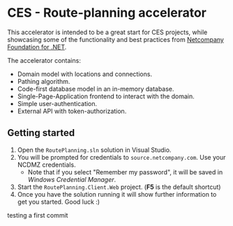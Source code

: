 # CES - Route-planning accelerator

This accelerator is intended to be a great start for CES projects, while showcasing some of the functionality and best practices from [Netcompany Foundation for .NET](https://goto.netcompany.com/cases/GTE1579/NCDOTNET).

The accelerator contains:
- Domain model with locations and connections.
- Pathing algorithm.
- Code-first database model in an in-memory database.
- Single-Page-Application frontend to interact with the domain.
- Simple user-authentication.
- External API with token-authorization.

## Getting started

1. Open the `RoutePlanning.sln` solution in Visual Studio.
2. You will be prompted for credentials to `source.netcompany.com`. Use your NCDMZ credentials.
   - Note that if you select "Remember my password", it will be saved in *Windows Credential Manager*.
3. Start the `RoutePlanning.Client.Web` project. (**F5** is the default shortcut)
4. Once you have the solution running it will show further information to get you started. Good luck :)

testing a first commit
